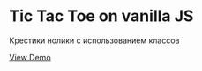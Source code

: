 <h1>Tic Tac Toe on vanilla JS</h1>
<p>Крестики нолики с использованием классов</p>

<a href="https://letsget.github.io/tic-tac-toe/" target="_blank">View Demo</a>
